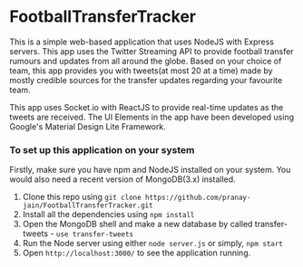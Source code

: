 # FootballTransferTracker

This is a simple web-based application that uses NodeJS with Express servers.
This app uses the Twitter Streaming API to provide football transfer rumours and updates from all around the globe. Based on your choice of team, this app provides you with tweets(at most 20 at a time) made by mostly credible sources for the transfer updates regarding your favourite team. 

This app uses Socket.io with ReactJS to provide real-time updates as the tweets are received.
The UI Elements in the app have been developed using Google's Material Design Lite Framework. 

### To set up this application on your system

Firstly, make sure you have npm and NodeJS installed on your system. You would also need a recent version of MongoDB(3.x) installed.  

1. Clone this repo using `git clone https://github.com/pranay-jain/FootballTransferTracker.git`
2. Install all the dependencies using `npm install`
3. Open the MongoDB shell and make a new database by called transfer-tweets -  `use transfer-tweets`
4. Run the Node server using either `node server.js` or simply, `npm start`
5. Open `http://localhost:3000/` to see the application running.